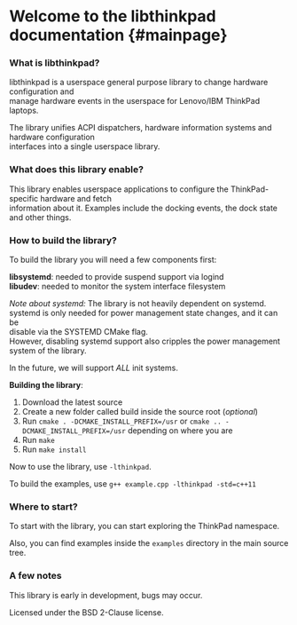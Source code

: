 Welcome to the libthinkpad documentation 	{#mainpage}
============

### What is libthinkpad?

libthinkpad is a userspace general purpose library to change hardware configuration and <br>
manage hardware events in the userspace for Lenovo/IBM ThinkPad laptops. <br>

The library unifies ACPI dispatchers, hardware information systems and hardware configuration <br>
interfaces into a single userspace library. <br>

### What does this library enable?

This library enables userspace applications to configure the ThinkPad-specific hardware and fetch <br>
information about it. Examples include the docking events, the dock state and other things. <br>

### How to build the library?

To build the library you will need a few components first: <br>

__libsystemd__: needed to provide suspend support via logind  <br>
__libudev__: needed to monitor the system interface filesystem   <br>

*Note about systemd:* The library is not heavily dependent on systemd. <br>
systemd is only needed for power management state changes, and it can be <br> 
disable via the SYSTEMD CMake flag. <br>
However, disabling systemd support also cripples the power management system of the library. <br>

In the future, we will support *ALL* init systems. <br>

__Building the library__:

1) Download the latest source   <br>
2) Create a new folder called build inside the source root (*optional*)    <br>
3) Run `cmake . -DCMAKE_INSTALL_PREFIX=/usr` or `cmake .. -DCMAKE_INSTALL_PREFIX=/usr` depending on where you are     <br>
4) Run `make` <br>
5) Run `make install` <br>

Now to use the library, use `-lthinkpad`. <br>

To build the examples, use `g++ example.cpp -lthinkpad -std=c++11` <br>

### Where to start?

To start with the library, you can start exploring the ThinkPad namespace. <br>

Also, you can find examples inside the `examples` directory in the main source tree. <br>

### A few notes

This library is early in development, bugs may occur. <br>

Licensed under the BSD 2-Clause license.

